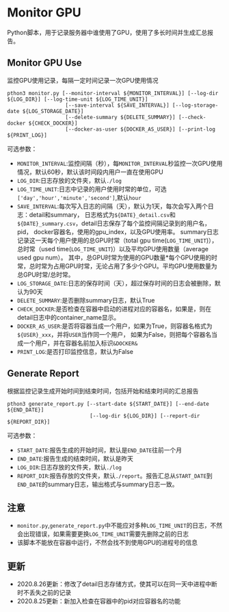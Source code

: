 # Monitor GPU
Python脚本，用于记录服务器中谁使用了GPU，使用了多长时间并生成汇总报告。

## Monitor GPU Use
监控GPU使用记录，每隔一定时间记录一次GPU使用情况
```
pthon3 monitor.py [--monitor-interval ${MONITOR_INTERVAL}] [--log-dir ${LOG_DIR}] [--log-time-unit ${LOG_TIME_UNIT}] 
                   [--save-interval ${SAVE_INTERVAL}] [--log-storage-date ${LOG_STORAGE_DATE}]
                   [--delete-summary ${DELETE_SUMMARY}] [--check-docker ${CHECK_DOCKER}]
                   [--docker-as-user ${DOCKER_AS_USER}] [--print-log ${PRINT_LOG}]
```
可选参数：
- `MONITOR_INTERVAL`:监控间隔（秒），每`MONITOR_INTERVAL`秒监控一次GPU使用情况，默认60秒，默认该时间段内用户一直在使用GPU
- `LOG_DIR`:日志存放的文件夹，默认`./log`
- `LOG_TIME_UNIT`:日志中记录的用户使用时常的单位，可选`['day','hour','minute','second']`,默认`hour`
- `SAVE_INTERVAL`:每次写入日志的间隔（天），默认为1天，每次会写入两个日志：detail和summary，
        日志格式为`${DATE}_detail.csv`和`${DATE}_summary.csv`，detail日志保存了每个监控间隔记录到的用户名，pid，
        docker容器名，使用的gpu_index，以及GPU使用率。
        summary日志记录这一天每个用户使用的总GPU时常（total gpu time(`LOG_TIME_UNIT`)），
        总时常（used time(`LOG_TIME_UNIT`)）以及平均GPU使用数量（average used gpu num）。
        其中，总GPU时常为使用的GPU数量*每个GPU使用的时常，总时常为占用GPU时常，无论占用了多少个GPU。平均GPU使用数量为总GPU时常/总时常。
- `LOG_STORAGE_DATE`:日志的保存时间（天），超过保存时间的日志会被删除，默认为90天
- `DELETE_SUMMARY`:是否删除summary日志，默认True
- `CHECK_DOCKER`:是否检查在容器中启动的进程对应的容器名，如果是，则在detail日志中的container_name显示。
- `DOCKER_AS_USER`:是否将容器当成一个用户，如果为True，则容器名格式为`${USER}_xxx`，并将`USER`当作同一个用户，
                    如果为False，则把每个容器名当成一个用户，并在容器名前加入标识`&DOCKER&`
- `PRINT_LOG`:是否打印监控信息，默认为False

## Generate Report
根据监控记录生成开始时间到结束时间，包括开始和结束时间的汇总报告
```
pthon3 generate_report.py [--start-date ${START_DATE}] [--end-date ${END_DATE}] 
                           [--log-dir ${LOG_DIR}] [--report-dir ${REPORT_DIR}]
```
可选参数：
- `START_DATE`:报告生成的开始时间，默认是`END_DATE`往前一个月
- `END_DATE`:报告生成的结束时间，默认是昨天
- `LOG_DIR`:日志存放的文件夹，默认`./log`
- `REPORT_DIR`:报告存放的文件夹，默认`./report`。报告汇总从`START_DATE`到`END_DATE`的summary日志，输出格式与summary日志一致。

## 注意
- `monitor.py`,`generate_report.py`中不能应对多种`LOG_TIME_UNIT`的日志，不然会出现错误，如果需要更换`LOG_TIME_UNIT`需要先删除之前的日志
- 该脚本不能放在容器中运行，不然会找不到使用GPU的进程号的信息

## 更新
- 2020.8.26更新：修改了detail日志存储方式，使其可以在同一天中进程中断时不丢失之前的记录
- 2020.8.25更新：新加入检查在容器中的pid对应容器名的功能

